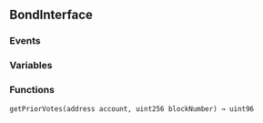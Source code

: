 ## BondInterface





### Events

### Variables

### Functions
```solidity
getPriorVotes(address account, uint256 blockNumber) → uint96
```





